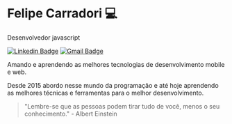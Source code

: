 # Felipe Carradori 💻

Desenvolvedor javascript

[![Linkedin Badge](https://img.shields.io/badge/-LinkedIn-blue?style=flat-square&logo=Linkedin&logoColor=white&link=https://www.linkedin.com/in/felipe-carradori/)](https://www.linkedin.com/in/felipe-carradori/)
[![Gmail Badge](https://img.shields.io/badge/-Gmail-c14438?style=flat-square&logo=Gmail&logoColor=white&link=mailto:felipecassianodf@gmail.com)](mailto:felipecassianodf@gmail.com)

Amando e aprendendo as melhores tecnologias de desenvolvimento mobile e web.

Desde 2015 abordo nesse mundo da programação e até hoje aprendendo as melhores técnicas e ferramentas para o melhor desenvolvimento.

> "Lembre-se que as pessoas podem tirar tudo de você, menos o seu conhecimento." - Albert Einstein

